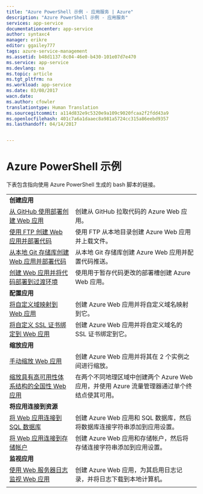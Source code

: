 ```yaml
---
title: "Azure PowerShell 示例 - 应用服务 | Azure"
description: "Azure PowerShell 示例 - 应用服务"
services: app-service
documentationcenter: app-service
author: syntaxc4
manager: erikre
editor: ggailey777
tags: azure-service-management
ms.assetid: b48d1137-8c04-46e0-b430-101e07d7e470
ms.service: app-service
ms.devlang: na
ms.topic: article
ms.tgt_pltfrm: na
ms.workload: app-service
ms.date: 03/08/2017
wacn.date: 
ms.author: cfowler
translationtype: Human Translation
ms.sourcegitcommit: a114d832e9c5320e9a109c9020fcaa2f2fdd43a9
ms.openlocfilehash: 401c7a6a1daaec8a981a5724cc315a86eebd9357
ms.lasthandoff: 04/14/2017


---
```

# <a name="azure-powershell-samples"></a>Azure PowerShell 示例

下表包含指向使用 Azure PowerShell 生成的 bash 脚本的链接。

| | |
|-|-|
|**创建应用**||
| [从 GitHub 使用部署创建 Web 应用](./scripts/app-service-powershell-deploy-github.md)| 创建从 GitHub 拉取代码的 Azure Web 应用。 |
| [使用 FTP 创建 Web 应用并部署代码](./scripts/app-service-powershell-deploy-ftp.md) | 使用 FTP 从本地目录创建 Azure Web 应用并上载文件。 |
| [从本地 Git 存储库创建 Web 应用并部署代码](./scripts/app-service-powershell-deploy-local-git.md) | 从本地 Git 存储库创建 Azure Web 应用并配置代码推送。 |
| [创建 Web 应用并将代码部署到过渡环境](./scripts/app-service-powershell-deploy-staging-environment.md) | 使用用于暂存代码更改的部署槽创建 Azure Web 应用。 |
|**配置应用**||
| [将自定义域映射到 Web 应用](./scripts/app-service-powershell-configure-custom-domain.md)| 创建 Azure Web 应用并将自定义域名映射到它。 |
| [将自定义 SSL 证书绑定到 Web 应用](./scripts/app-service-powershell-configure-ssl-certificate.md)| 创建 Azure Web 应用并将自定义域名的 SSL 证书绑定到它。 |
|**缩放应用**||
| [手动缩放 Web 应用](./scripts/app-service-powershell-scale-manual.md) | 创建 Azure Web 应用并将其在 2 个实例之间进行缩放。 |
| [缩放具有高可用性体系结构的全国性 Web 应用](./scripts/app-service-powershell-scale-high-availability.md) | 在两个不同地理区域中创建两个 Azure Web 应用，并使用 Azure 流量管理器通过单个终结点使其可用。 |
|**将应用连接到资源**||
| [将 Web 应用连接到 SQL 数据库](./scripts/app-service-powershell-connect-to-sql.md)| 创建 Azure Web 应用和 SQL 数据库，然后将数据库连接字符串添加到应用设置。 |
| [将 Web 应用连接到存储帐户](./scripts/app-service-powershell-connect-to-storage.md)| 创建 Azure Web 应用和存储帐户，然后将存储连接字符串添加到应用设置。 |
|**监视应用**||
| [使用 Web 服务器日志监视 Web 应用](./scripts/app-service-powershell-monitor.md) | 创建 Azure Web 应用，为其启用日志记录，并将日志下载到本地计算机。 |
| | |
